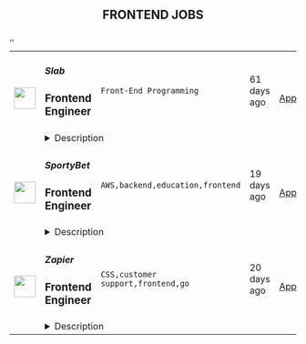 <div align="center"><h2>FRONTEND JOBS</h2></div><table><tr>
                <td width="100" height="100" rowspan="2">
                    <img src="https://wwr-pro.s3.amazonaws.com/logos/0006/6308/logo.gif" width="38px" height="auto">
                </td>
                <td width="300">
                    <h5>Slab</h5>
                    <h3> Frontend Engineer </h3>
                </td>
                <td width="300">
                    <code>Front-End Programming</code>
                </td>
                <td width="200">
                <text>61 days ago</text>
                </td>
                <td width="100" rowspan="2">
                <a href="https://weworkremotely.com/remote-jobs/slab-frontend-engineer" align="right" target="_blank">Apply</a>
                </td>
            </tr>
            <tr>
                <td colspan="3">
                <details><summary>Description</summary>
                <img src="https://we-work-remotely.imgix.net/logos/0006/6308/logo.gif?ixlib=rails-4.0.0&w=50&h=50&dpr=2&fit=fill&auto=compress" />

<p>
  <strong>Headquarters:</strong> San Francisco
    <br /><strong>URL:</strong> <a href="https://slab.com/">https://slab.com/</a>
</p>

<div><strong>About:</strong></div><div><br></div><div>At <a href="https://slab.com/">Slab</a>, we believe that knowledge is the foundation of any organization's success. When a team's collective knowledge is accessible, that team's potential is limitless. That's why we're making the workplace a source of learning and purpose through knowledge-sharing. Our product helps teams easily create, organize, and discover knowledge across the entire company, from non-technical to tech-savvy. Thousands of customers rely on Slab across their entire workforces, including Asana, Benchling, and Fivetran.</div><div><br></div><div>As a small product-focused company, you'll join a team of experienced engineers, working on shipping features that delight users, fixing issues that get in their way while keeping our codebase, infrastructure, and tooling modern and well-maintained. We are globally distributed, with processes that minimize meetings and overhead, letting makers build on the maker's schedule.</div><div><strong><br>Technologies we use:</strong></div><ul>
<li>React + TypeScript + Sass</li>
<li>GraphQL + Apollo + Absinthe</li>
<li>Elixir + Phoenix</li>
<li>Postgres + Redis</li>
<li>Docker + Kubernetes</li>
<li>Google Cloud Platform</li>
</ul><div><strong>Sound like you?</strong></div><ul>
<li>You have a strong technical background, with experience solving complex engineering challenges</li>
<li>You love delighting users with great product experiences and resolving issues that get in their way</li>
<li>You're curious to learn and demonstrate the ability to do so very quickly</li>
<li>You communicate with clearly and concisely, whether with teammates or users</li>
<li>You are self-motivated and possess a strong work ethic</li>
<li>You are passionate about knowledge-sharing and identify with Slab's mission and values</li>
</ul><div><strong>What we value:</strong></div><ul>
<li>
<strong>Stay lean</strong> - We strive for the greatest possible impact with the fewest number of employees. We empower our teammates with the most leveraged tools and efficient processes.</li>
<li>
<strong>Default to open</strong> - We encourage and nurture open exchanges of knowledge and ideas — while acting with respect and regard for each other.</li>
<li>
<strong>Think rigorously</strong> - We act and execute after careful thought and examination of known information, while acknowledging the risks we accept in its absence.</li>
<li>
<strong>Say no</strong> - We aim to deliver exceptionally high value in a small set of focus areas. We willingly abstain from good ideas to give only the most promising paths the attention they deserve.</li>
<li>
<strong>The best prevails</strong> - Whether an idea or an individual, the best will rise to the top at Slab. Ideas we pursue can come from anywhere, and individuals gain responsibilities due to outperformance.</li>
<li>
<strong>Global optimization</strong> - We believe that our mission — to make the workplace a source of learning and purpose — is the ultimate priority, above any single project, team, or individual.</li>
</ul><div><strong><br>Benefits:</strong></div><ul>
<li>Full health insurance (USA) or stipend (International)</li>
<li>Wellness &amp; remote work stipends</li>
<li>$5k workspace setup, renewed biannually</li>
<li>7-year options exercise window</li>
</ul><div><em>Slab is an equal opportunity employer. We welcome people of diverse backgrounds, experiences, and perspectives.</em></div><div><br></div>

<p><strong>To apply:</strong> <a href="https://weworkremotely.com/remote-jobs/slab-frontend-engineer">https://weworkremotely.com/remote-jobs/slab-frontend-engineer</a></p>

                </details>
                </td>
            </tr>,<tr>
                <td width="100" height="100" rowspan="2">
                    <img src="https://remotive.com/job/1260508/logo" width="38px" height="auto">
                </td>
                <td width="300">
                    <h5>Slab</h5>
                    <h3>Frontend Engineer</h3>
                </td>
                <td width="300">
                    <code>cloud,docker,frontend,graphql</code>
                </td>
                <td width="200">
                <text>17 days ago</text>
                </td>
                <td width="100" rowspan="2">
                <a href="https://remotive.com/remote-jobs/software-dev/frontend-engineer-1260508" align="right" target="_blank">Apply</a>
                </td>
            </tr>
            <tr>
                <td colspan="3">
                <details><summary>Description</summary>
                <p style="margin-bottom: 1.2em;"><span style="font-weight: bolder;">About: </span></p><p style="margin-bottom: 1.2em;"><span style="color: var(--remotive-chocolate);">At </span><a href="https://slab.com/" rel="nofollow" style="background-color: rgb(255, 255, 255); color: rgb(12, 147, 228); text-decoration: underline;">Slab</a><span style="color: var(--remotive-chocolate);">, we believe that knowledge is the foundation of any organization’s success. When a team’s collective knowledge is accessible, that team’s potential is limitless. That’s why we’re making the workplace a source of learning and purpose through knowledge-sharing. Our product helps teams easily create, organize, and discover knowledge across the entire company, from non-technical to tech-savvy. Thousands of customers rely on Slab across their entire workforces, including Asana, Benchling, and Fivetran.</span></p><p style="margin-top: 1.2em; margin-bottom: 1.2em;">As a small product-focused company, you’ll join a team of experienced engineers, working on shipping features that delight users, fixing issues that get in their way while keeping our codebase, infrastructure, and tooling modern and well-maintained. We are globally distributed, with processes that minimize meetings and overhead, letting makers build on the maker’s schedule.</p><p class="h3" id="technologies-we-use" style="margin-top: 1.8em; margin-bottom: 1.8em; line-height: 1.33;">Technologies we use</p><p class="h3" id="technologies-we-use" style="margin-top: 1.8em; margin-bottom: 1.8em; line-height: 1.33;"></p><ul><li><span style="color: var(--remotive-chocolate); ">React + TypeScript + Sass</span></li><li><span style="color: var(--remotive-chocolate); ">GraphQL + Apollo + Absinthe</span></li><li><span style="color: var(--remotive-chocolate); ">Elixir + Phoenix</span></li><li><span style="color: var(--remotive-chocolate); ">Postgres + Redis</span></li><li><span style="color: var(--remotive-chocolate); ">Docker + Kubernetes</span></li><li><span style="color: var(--remotive-chocolate); ">Google Cloud Platform</span></li></ul><p class="h3" id="sound-like-you" style="margin-top: 1.8em; margin-bottom: 1.8em; line-height: 1.33;">Sound like you?</p><p class="h3" id="sound-like-you" style="margin-top: 1.8em; margin-bottom: 1.8em; line-height: 1.33;"></p><ul><li><span style="color: var(--remotive-chocolate); ">You have a strong technical background, with experience solving complex engineering challenges</span></li><li><span style="color: var(--remotive-chocolate); ">You love delighting users with great product experiences and resolving issues that get in their way</span></li><li><span style="color: var(--remotive-chocolate); ">You’re curious to learn and demonstrate the ability to do so very quickly</span></li><li><span style="color: var(--remotive-chocolate); ">You communicate with clearly and concisely, whether with teammates or users</span></li><li><span style="color: var(--remotive-chocolate); ">You are self-motivated and possess a strong work ethic</span></li><li><span style="color: var(--remotive-chocolate); ">You are passionate about knowledge-sharing and identify with Slab’s mission and values</span></li></ul><p class="h3" id="what-we-value" style="margin-top: 1.8em; margin-bottom: 1.8em; line-height: 1.33;">What we value:</p><p class="h3" id="what-we-value" style="margin-top: 1.8em; margin-bottom: 1.8em; line-height: 1.33;"></p><ul><li><span style="color: var(--remotive-chocolate);  font-weight: bolder;">Stay lean</span><span style="color: var(--remotive-chocolate); "> - We strive for the greatest possible impact with the fewest number of employees. We empower our teammates with the most leveraged tools and efficient processes.</span></li><li><span style="color: var(--remotive-chocolate);  font-weight: bolder;">Default to open</span><span style="color: var(--remotive-chocolate); "> - We encourage and nurture open exchanges of knowledge and ideas — while acting with respect and regard for each other.</span></li><li><span style="color: var(--remotive-chocolate);  font-weight: bolder;">Think rigorously</span><span style="color: var(--remotive-chocolate); "> - We act and execute after careful thought and examination of known information, while acknowledging the risks we accept in its absence.</span></li><li><span style="color: var(--remotive-chocolate);  font-weight: bolder;">Say no</span><span style="color: var(--remotive-chocolate); "> - We aim to deliver exceptionally high value in a small set of focus areas. We willingly abstain from good ideas to give only the most promising paths the attention they deserve.</span></li><li><span style="color: var(--remotive-chocolate);  font-weight: bolder;">The best prevails</span><span style="color: var(--remotive-chocolate); "> - Whether an idea or an individual, the best will rise to the top at Slab. Ideas we pursue can come from anywhere, and individuals gain responsibilities due to outperformance.</span></li><li><span style="color: var(--remotive-chocolate);  font-weight: bolder;">Global optimization</span><span style="color: var(--remotive-chocolate); "> - We believe that our mission — to make the workplace a source of learning and purpose — is the ultimate priority, above any single project, team, or individual.</span></li></ul><p class="h3" id="benefits" style="margin-top: 1.8em; margin-bottom: 1.8em; line-height: 1.33;">Benefits:</p><p class="h3" id="benefits" style="margin-top: 1.8em; margin-bottom: 1.8em; line-height: 1.33;"></p><ul><li><span style="color: var(--remotive-chocolate); ">Full health insurance (USA) or stipend (International)</span></li><li><span style="color: var(--remotive-chocolate); ">Wellness &amp; remote work stipends</span></li><li><span style="color: var(--remotive-chocolate); ">$5k workspace setup, renewed biannually</span></li><li><span style="color: var(--remotive-chocolate); ">7-year options exercise window</span></li></ul><p style="margin-top: 1.2em; margin-bottom: 1.2em;"><em>Slab is an equal opportunity employer. We welcome people of diverse backgrounds, experiences, and perspectives.</em></p>
<img src="https://remotive.com/job/track/1260508/blank.gif?source=public_api" alt=""/>
                </details>
                </td>
            </tr>,<tr>
                <td width="100" height="100" rowspan="2">
                    <img src="https://remotive.com/job/1298859/logo" width="38px" height="auto">
                </td>
                <td width="300">
                    <h5>SportyBet</h5>
                    <h3>Frontend Engineer </h3>
                </td>
                <td width="300">
                    <code>AWS,backend,education,frontend</code>
                </td>
                <td width="200">
                <text>19 days ago</text>
                </td>
                <td width="100" rowspan="2">
                <a href="https://remotive.com/remote-jobs/software-dev/frontend-engineer-1298859" align="right" target="_blank">Apply</a>
                </td>
            </tr>
            <tr>
                <td colspan="3">
                <details><summary>Description</summary>
                <p><span style="-webkit-font-smoothing: antialiased;">Sporty's sites are some of the most popular on the internet, consistently staying in Alexa's list of top websites for the countries they operate in.</span></p>
 
<p>In this role, you’ll be responsible for developing mobile-first, responsive front ends that are used millions of times per day. We wrote our frontend from scratch in VueJS about 3 years ago, so you’ll be working with the latest technology instead of wrangling with decades-old spaghetti code. </p>
 
<p>A willingness to work in VueJS is fine - as long as you are willing to learn and have demonstrable experience in a similar frontend framework.</p>
 
<p>We are hiring at both Mid and Senior level</p>
 
<p><span style="-webkit-font-smoothing: antialiased;"><strong>Our Stack </strong>(we don't expect you to have all of these)<br><br></span></p>
<ul>
<li><span style="color: var(--remotive-chocolate);">Vue + Vuex + Vue Router + Webpack + Less + SCSS</span></li>
<li><span style="color: var(--remotive-chocolate);">Element UI</span></li>
<li><span style="color: var(--remotive-chocolate);">FreeMarker</span></li>
<li><span style="color: var(--remotive-chocolate);">AWS, Circle, Drone CI, K8s</span></li>
</ul>
<p><strong><br>Responsibilities<br><br></strong></p>
<ul>
<li><span style="color: var(--remotive-chocolate);">Develop mobile-first frontends in VueJS</span></li>
<li><span style="color: var(--remotive-chocolate);">Focus on performance and user experience</span></li>
<li><span style="color: var(--remotive-chocolate);">Create frontends for the backend management systems</span></li>
<li><span style="color: var(--remotive-chocolate);">Participate in code reviews with peers and managers to ensure that each increment adheres to original vision as described in the user story and all standard resource libraries and architecture patterns as appropriate</span></li>
<li><span style="color: var(--remotive-chocolate);">Participate in team ceremonies including planning, grooming, product demonstrations, and team retrospectives</span></li>
<li><span style="color: var(--remotive-chocolate);">Mentoring less experienced team members</span></li>
</ul>
 
<p><strong>Requirements<br><br></strong></p>
<ul>
<li><span style="color: var(--remotive-chocolate);">Familiarity with at least one: Vue, React, Angular</span></li>
<li><span style="color: var(--remotive-chocolate);">Familiarity with Git, ES6, Webpack, Less or Sass, and NodeJS</span></li>
<li><span style="color: var(--remotive-chocolate);">Familiarity with state management like Vuex, Redux, Ngrx</span></li>
<li><span style="color: var(--remotive-chocolate);">Excellent communication skills </span></li>
<li><span style="color: var(--remotive-chocolate);">Knowledge of backend stack is a plus</span></li>
</ul>
<span style="-webkit-font-smoothing: antialiased;"><strong><br></strong></span><p><span style="font-weight: 600; color: rgb(0, 0, 0); letter-spacing: 0.75px;">Interview Process<br><br></span></p><ul><li>HackerRank Test </li><li>Remote interview with 2 Engineers + Lead or Director</li><li>24-72 hour feedback loops throughout process <br><br></li></ul><p><span style="font-weight: 600; color: rgb(0, 0, 0); letter-spacing: 0.75px;">Benefits<br><br></span></p><span style="-webkit-font-smoothing: antialiased;"></span><ul><li><span style="color: var(--remotive-chocolate);">Quarterly and flash bonuses</span></li><li><span style="color: var(--remotive-chocolate);">Flexible working hours</span></li><li><span style="color: var(--remotive-chocolate);">Top-of-the-line equipment</span></li><li><span style="color: var(--remotive-chocolate);">Education allowance</span></li><li><span style="color: var(--remotive-chocolate);">Referral bonuses</span></li><li><span style="color: var(--remotive-chocolate);">28 days paid annual leave</span></li><li><span style="color: var(--remotive-chocolate);">Annual Global and Team company retreats - Lisbon &amp; Dubai are planned for 2022!</span></li><li><span style="color: var(--remotive-chocolate);">Highly talented, dependable co-workers in a global, multicultural organisation</span></li><li><span style="color: var(--remotive-chocolate);">We score 100% on The Joel Test</span></li><li><span style="color: var(--remotive-chocolate);">Our teams are small enough for you to be impactful</span></li><li><span style="color: var(--remotive-chocolate);">Our business is globally established and successful, offering stability and security to our Team Members</span></li></ul><ul>
</ul>
<img src="https://remotive.com/job/track/1298859/blank.gif?source=public_api" alt=""/>
                </details>
                </td>
            </tr>,<tr>
                <td width="100" height="100" rowspan="2">
                    <img src="https://remotive.com/job/1207672/logo" width="38px" height="auto">
                </td>
                <td width="300">
                    <h5>Zapier </h5>
                    <h3>Frontend Engineer</h3>
                </td>
                <td width="300">
                    <code>CSS,customer support,frontend,go</code>
                </td>
                <td width="200">
                <text>20 days ago</text>
                </td>
                <td width="100" rowspan="2">
                <a href="https://remotive.com/remote-jobs/software-dev/frontend-engineer-1207672" align="right" target="_blank">Apply</a>
                </td>
            </tr>
            <tr>
                <td colspan="3">
                <details><summary>Description</summary>
                <p style="text-align: justify;">Hi there!</p>
<p> </p>
<p style="text-align: justify;">Zapier’s on a mission to make everyone more productive at work. As we continue to scale our mission to democratize automation, we’re hiring <strong>Frontend Engineers</strong> across the organization. Zapier has helped millions of people build businesses through the power of automation. </p>
<p> </p>
<p style="text-align: justify;"><strong>Here are some of the teams you might join:</strong></p>
<ul>
<li><strong>Billing team. </strong><span style="font-weight: 400;">The Billing Team strives to make it incredibly easy to purchase Zapier across the globe.  Join us as we build systems that power purchasing, subscription management, and customer support. You’ll be part of our team focused on making it easier for our largest customers to buy Zapier. We practice empathetic communication with our close partners inside the company and enthusiastic teamwork across disciplines.</span></li>
<li><strong>Zap Creation: Beyond team</strong><span style="font-weight: 400;">. The Zap Creation: Beyond team is focused on building a foundational product experience to help make Zapier more accessible and more powerful to our everyday end user. The person joining this team will bring passion for product-thinking and high empathy for our customers as they use Zapier to solve real-world challenges.</span></li>
</ul>
<p> </p>
<p style="text-align: justify;">If you’re interested in advancing your career at a fast-growing, profitable, impact-driven company, then read on…</p>
<p style="text-align: justify;"><em>We know applying for and taking on a new job at any company requires a leap of faith. We want you to feel comfortable and excited to apply at Zapier. To help share a bit more about life at Zapier, here are a few resources in addition to the job description that can give you an inside look at what life is like at Zapier. Hopefully, you'll take the leap of faith and apply.</em></p>
<p style="text-align: justify;"><em> </em></p>
<ul>
<li><a href="https://zapier.com/jobs/our-commitment-to-applicants/" rel="nofollow"><span style="font-weight: 400;">Our Commitment to Applicants</span></a></li>
<li><a href="https://zapier.com/jobs/culture-and-values-at-zapier/" rel="nofollow"><span style="font-weight: 400;">Culture and Values at Zapier</span></a></li>
<li><a href="https://zapier.com/learn/remote-work/" rel="nofollow"><span style="font-weight: 400;">Zapier Guide to Remote Work</span></a></li>
<li><a href="https://zapier.com/jobs/zapier-code-of-conduct/" rel="nofollow"><span style="font-weight: 400;">Zapier Code of Conduct</span></a></li>
<li><a href="https://zapier.com/jobs/working-on-diversity-and-inclusivity/" rel="nofollow"><span style="font-weight: 400;">Diversity and Inclusivity at Zapier</span></a></li>
</ul>
<p style="text-align: justify;"><br><em>Zapier is proud to be an equal opportunity workplace dedicated to pursuing and hiring a diverse workforce.</em></p>
<p style="text-align: justify;">Even though our job description may seem like we're looking for a specific candidate, the role inevitably ends up tailored to the person who applies and joins. Regardless of how well you feel you fit our description, we encourage you to apply if you meet these criteria:</p>
<p style="text-align: justify;"><strong> </strong></p>
<p style="text-align: justify;"><strong>About You</strong></p>
<p style="text-align: justify;"><strong>You love code</strong>. You love to take raw ideas and build great products with JavaScript, HTML, and CSS. You know JavaScript is imperfect, but you embrace its functional side and genuinely enjoy coding with it. You might like to talk about obscure computer science topics, but really, you just want to write simple code and ship new products and features to customers (or improve existing ones).</p>
<p style="text-align: justify;"><strong>You value collaboration</strong>. You understand that building modern software is a team sport, and you enjoy working as part of a tight-knit team. You’re happy to pitch in and help the team, whether by reviewing code, pairing on a tricky problem, or just thinking about how to solve the challenges we’re facing.</p>
<p style="text-align: justify;"><strong>You can balance lots of concerns</strong>. Frontend apps have to take into account performance (using networks and devices that we can't control), customer demands, A/B tests, UX research, accessibility, code quality, a rapidly changing ecosystem of languages and modules, and the list goes on. And we actually want to ship things too! You can balance those demands without getting overwhelmed and keep the needle moving forward.</p>
<p style="text-align: justify;"><strong>You advocate for the user</strong>. You have a keen eye for great design, and you’re empathetic to the needs of the end user. When you see users struggling to succeed you take it as a personal challenge to understand why and help the team build a better product.</p>
<p style="text-align: justify;"><strong>You love learning new things</strong>. You love researching new tech and driving forward with the implementation details. Your focus is on frontend JavaScript code, but you can dig in wherever needed. Python, CSS, build tools, shell scripts, you name it. If you don't already know it, you're ready to learn it.</p>
<p style="text-align: justify;"><strong> </strong></p>
<p style="text-align: justify;"><strong>Things You Might Do</strong></p>
<p style="text-align: justify;">Zapier is a small, fast-growing, and remote-first company, so you'll likely get experience on many different projects across the organization. That said, here are some things you'll probably do:</p>
<ul>
<li style="text-align: justify;">Research, guide, and execute frontend architecture changes, including but by no means limited to GraphQL, server-side React rendering and TypeScript typing.</li>
<li style="text-align: justify;">Work with stakeholders (other Zapier teams, or external partners) to understand requirements, propose solutions, and build something to help those stakeholders succeed.</li>
<li style="text-align: justify;">Contribute to improving NextJS apps by building reusable React components with modular CSS. Ensure reliable code by leveraging Jest and Cypress tests.</li>
<li style="text-align: justify;">Measure and resolve performance bottlenecks, using tools like Chrome DevTools, Lighthouse, WebPagetest, or custom tooling.</li>
<li style="text-align: justify;">Refactor or improve existing code as languages, frameworks, or techniques evolve. Help the team pick appropriate tools to solve new problems as they arise.</li>
<li style="text-align: justify;">Work closely with our product, design, and UX teams to create amazing and intuitive experiences that make it effortless to connect different apps together.</li>
<li style="text-align: justify;">Help put tools, processes, and documentation in place to help us become a better, more effective organisation.</li>
<li style="text-align: justify;">Help teach your colleagues new skills, through code review, discussions and mentoring. Help us all become better engineers and humans.</li>
<li style="text-align: justify;">Ship to hundreds of thousands of users every day while having lots of autonomy in terms of code and feature ownership.</li>
<li style="text-align: justify;">As a part of Zapier's <a href="https://workable.com/nr?l=https%3A%2F%2Fzapier.com%2Flearn%2Fcustomer-support%2Feveryone-on-support%2F" rel="nofollow" target="_blank">all-hands philosophy</a>, help customers via support to ensure they have the best experience possible.</li>
</ul>
<p>You’ll also have the opportunity to specialize in a variety of areas of the Zapier codebase. Focusing on a specialization will not limit your growth at Zapier as we believe that each engineer brings a unique perspective and can contribute in all areas. We encourage collaboration and will frequently have engineers contribute across teams to assist with projects.</p>
<p> </p>
<p style="text-align: justify;"><strong>The Whole Package</strong></p>
<p style="text-align: justify;"><strong> </strong></p>
<p style="text-align: justify;"><strong>Location:</strong> Remote</p>
<p>Our flexible, distributed environment lets us work with the best people from around the world. Zapiens live in 40+ countries, including the United Kingdom, Thailand, India, Nigeria, Taiwan, Guatemala, New Zealand, Australia, and more!</p>
<p> </p>
<p><strong>Zapier offers</strong>:</p>
<p> </p>
<ul>
<li>
<p>Competitive salary and profit-sharing program</p>
</li>
<li>
<p>Equity for All: Stock options (or equivalent) for every Zapien</p>
</li>
<li>
<p>Healthcare + dental + vision coverage*</p>
</li>
<li>
<p>Retirement plan with 4% company match*</p>
</li>
<li>
<p>$2,000 annual learning stipend for use on courses, conferences, and more—your choice</p>
</li>
<li>
<p>Two annual all-company retreats</p>
</li>
<li>
<p>14 weeks paid leave for new parents of biological or adopted children</p>
</li>
<li>
<p>Customized<a href="https://zapier.blueboard.com/" rel="nofollow"> Zapiversary rewards</a> on your 1, 3, 5, 7 and 10 year work anniversaries</p>
</li>
<li>
<p>Leading-edge equipment. We set you up with an Apple laptop and provide an additional budget for you to choose other home office accessories and software you may need.</p>
</li>
<li>
<p>Time to renew. We encourage Zapiens to take at least 2 weeks off each year. Most of us take 4-5 weeks, in addition to locally recognized holidays.</p>
</li>
<li>
<p>Opportunity to work with<a href="https://zapier.com/zapbook" rel="nofollow"> Zapier’s amazing partners network</a></p>
</li>
</ul>
<p><em>* While we take care of Zapiens around the world the best we can, healthcare and retirement plans are currently available specifically in the UK, Canada, New Zealand, Australia, and United States.</em></p>
<p> </p>
<p style="text-align: justify;"><strong>How to Apply</strong></p>
<p style="text-align: justify;">We have a non-standard application process designed to promote inclusion and equity. We first ask a few questions in our application form that would typically be asked at the start of an initial interview. This helps speed up the process and lets us get to know you a bit better right out of the gate. Please be sure to answer each question; the resume and CV fields are optional.</p>
<p style="text-align: justify;">After you apply, you are going to hear back from us—even if we don’t see an immediate fit with our team. In fact, throughout the process, we strive to make sure you never go more than seven days without hearing from us.</p>
<p style="text-align: justify;">Zapier is an equal opportunity employer. We're excited to work with talented and empathetic people, and do not discriminate based on race, color, sex, gender identity or expression, sexual orientation, religion, national origin, physical or mental disability, military or veteran status, genetic information, pregnancy, age, or any other status protected by local law. Our <a href="https://zapier.com/jobs/zapier-code-of-conduct/" rel="nofollow" target="_blank">code of conduct</a> provides a beacon for the kind of company we strive to be, and we celebrate our differences because those differences are what allow us to make a product that serves a global user base.</p>
<p> </p>
<p style="text-align: justify;">Zapier is committed to inclusion. As part of this commitment, Zapier will ensure that people with disabilities are provided reasonable accommodations. If reasonable accommodations are needed to participate in the job application or interview process, please contact jobs@zapier.com.</p>
<img src="https://remotive.com/job/track/1207672/blank.gif?source=public_api" alt=""/>
                </details>
                </td>
            </tr></table>